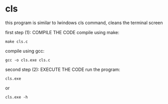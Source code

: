 # cls
this program is similar to lwindows cls command, cleans the terminal screen

first step (1):    COMPILE THE CODE
compile using make:

    make cls.c

compile using gcc:

    gcc -o cls.exe cls.c

second step (2):   EXECUTE THE CODE
run the program:

    cls.exe

or

    cls.exe -h

    
